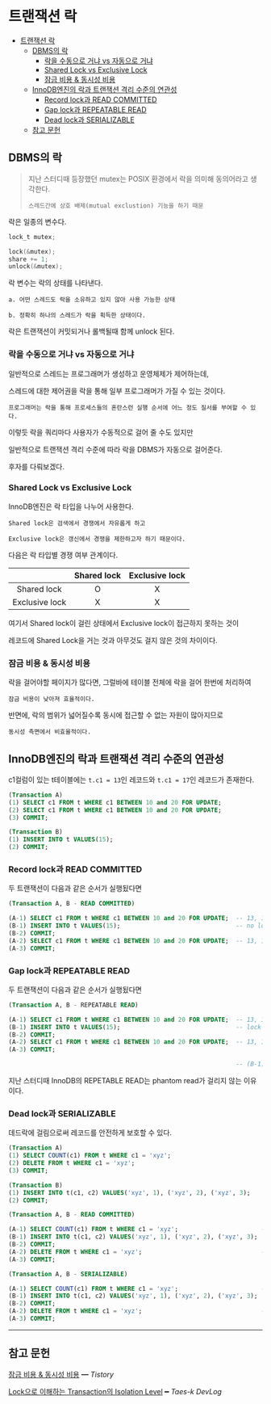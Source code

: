# 트랜잭션 락

- [트랜잭션 락](#트랜잭션-락)
  - [DBMS의 락](#dbms의-락)
    - [락을 수동으로 거냐 vs 자동으로 거냐](#락을-수동으로-거냐-vs-자동으로-거냐)
    - [Shared Lock vs Exclusive Lock](#shared-lock-vs-exclusive-lock)
    - [잠금 비용 & 동시성 비용](#잠금-비용--동시성-비용)
  - [InnoDB엔진의 락과 트랜잭션 격리 수준의 연관성](#innodb엔진의-락과-트랜잭션-격리-수준의-연관성)
    - [Record lock과 READ COMMITTED](#record-lock과-read-committed)
    - [Gap lock과 REPEATABLE READ](#gap-lock과-repeatable-read)
    - [Dead lock과 SERIALIZABLE](#dead-lock과-serializable)
  - [참고 문헌](#참고-문헌)

## DBMS의 락

> 지난 스터디때 등장했던 mutex는 POSIX 환경에서 락을 의미해 동의어라고 생각한다.
>
>     스레드간에 상호 배제(mutual exclustion) 기능을 하기 때문

락은 일종의 변수다.

```c
lock_t mutex;

lock(&mutex);
share += 1;
unlock(&mutex);
```

락 변수는 락의 상태를 나타낸다.

    a. 어떤 스레드도 락을 소유하고 있지 않아 사용 가능한 상태

    b. 정확히 하나의 스레드가 락을 획득한 상태이다.

락은 트랜잭션이 커밋되거나 롤백될때 함께 unlock 된다.

### 락을 수동으로 거냐 vs 자동으로 거냐

일반적으로 스레드는 프로그래머가 생성하고 운영체제가 제어하는데, 

스레드에 대한 제어권을 락을 통해 일부 프로그래머가 가질 수 있는 것이다.

    프로그래머는 락을 통해 프로세스들의 혼란스런 실행 순서에 어느 정도 질서를 부여할 수 있다.

이렇듯 락을 쿼리마다 사용자가 수동적으로 걸어 줄 수도 있지만

일반적으로 트랜잭션 격리 수준에 따라 락을 DBMS가 자동으로 걸어준다.

후자를 다뤄보겠다.

### Shared Lock vs Exclusive Lock

InnoDB엔진은 락 타입을 나누어 사용한다.

    Shared lock은 검색에서 경쟁에서 자유롭게 하고

    Exclusive lock은 갱신에서 경쟁을 제한하고자 하기 때문이다.

다음은 락 타입별 경쟁 여부 관계이다.

|                | Shared lock | Exclusive lock |
|:--------------:|:-----------:|:--------------:|
|   Shared lock  |      O      |        X       |
| Exclusive lock |      X      |        X       |

여기서 Shared lock이 걸린 상태에서 Exclusive lock이 접근하지 못하는 것이

레코드에 Shared Lock을 거는 것과 아무것도 걸지 않은 것의 차이이다.

### 잠금 비용 & 동시성 비용

락을 걸어야할 페이지가 많다면, 그럴바에 테이블 전체에 락을 걸어 한번에 처리하여 

    잠금 비용이 낮아져 효율적이다.

반면에, 락의 범위가 넓어질수록 동시에 접근할 수 없는 자원이 많아지므로 

    동시성 측면에서 비효율적이다.

## InnoDB엔진의 락과 트랜잭션 격리 수준의 연관성

c1컬럼이 있는 t테이블에는 `t.c1 = 13`인 레코드와 `t.c1 = 17`인 레코드가 존재한다.

```sql
(Transaction A)
(1) SELECT c1 FROM t WHERE c1 BETWEEN 10 and 20 FOR UPDATE;
(2) SELECT c1 FROM t WHERE c1 BETWEEN 10 and 20 FOR UPDATE;
(3) COMMIT;
```

```sql
(Transaction B)
(1) INSERT INTO t VALUES(15);
(2) COMMIT;
```

### Record lock과 READ COMMITTED    

두 트랜잭션이 다음과 같은 순서가 실행됬다면

```sql
(Transaction A, B - READ COMMITTED)

(A-1) SELECT c1 FROM t WHERE c1 BETWEEN 10 and 20 FOR UPDATE;  -- 13, 17 (lock with 13, 17)
(B-1) INSERT INTO t VALUES(15);                                -- no lock wait
(B-2) COMMIT;
(A-2) SELECT c1 FROM t WHERE c1 BETWEEN 10 and 20 FOR UPDATE;  -- 13, 15, 17 (phantom read)
(A-3) COMMIT;
```

### Gap lock과 REPEATABLE READ

두 트랜잭션이 다음과 같은 순서가 실행됬다면

```sql
(Transaction A, B - REPEATABLE READ)

(A-1) SELECT c1 FROM t WHERE c1 BETWEEN 10 and 20 FOR UPDATE;  -- 13, 17 (lock with 10 - 20)
(B-1) INSERT INTO t VALUES(15);                                -- lock wait
(B-2) COMMIT;
(A-2) SELECT c1 FROM t WHERE c1 BETWEEN 10 and 20 FOR UPDATE;  -- 13, 17
(A-3) COMMIT;

                                                               -- (B-1) query execute
```    

지난 스터디때 InnoDB의 REPETABLE READ는 phantom read가 걸리지 않는 이유이다.

### Dead lock과 SERIALIZABLE

데드락에 걸림으로써 레코드를 안전하게 보호할 수 있다.

```sql
(Transaction A)
(1) SELECT COUNT(c1) FROM t WHERE c1 = 'xyz';                       
(2) DELETE FROM t WHERE c1 = 'xyz';
(3) COMMIT;
```

```sql
(Transaction B)
(1) INSERT INTO t(c1, c2) VALUES('xyz', 1), ('xyz', 2), ('xyz', 3);
(2) COMMIT;
```

```sql
(Transaction A, B - READ COMMITTED)

(A-1) SELECT COUNT(c1) FROM t WHERE c1 = 'xyz';                       -- 0 
(B-1) INSERT INTO t(c1, c2) VALUES('xyz', 1), ('xyz', 2), ('xyz', 3); 
(B-2) COMMIT;
(A-2) DELETE FROM t WHERE c1 = 'xyz';                                 -- 3 rows deleted
(A-3) COMMIT;
```

```sql
(Transaction A, B - SERIALIZABLE)

(A-1) SELECT COUNT(c1) FROM t WHERE c1 = 'xyz';                       -- 0 (0 record is s lock)
(B-1) INSERT INTO t(c1, c2) VALUES('xyz', 1), ('xyz', 2), ('xyz', 3);
(B-2) COMMIT;
(A-2) DELETE FROM t WHERE c1 = 'xyz';                                 -- 1 rows deleted
(A-3) COMMIT;
```

<hr/>

## 참고 문헌

[잠금 비용 & 동시성 비용](https://jeong-pro.tistory.com/94) ━ *Tistory*

[Lock으로 이해하는 Transaction의 Isolation Level](https://suhwan.dev/2019/06/09/transaction-isolation-level-and-lock/) ━ *Taes-k DevLog*
